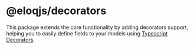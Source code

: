 # @eloqjs/decorators

This package extends the core functionality by adding decorators support, helping you to easily define fields to your
models using [Typescript Decorators][typescript-decorators].

<!-- Links -->

[typescript-decorators]: https://www.typescriptlang.org/docs/handbook/decorators.html
